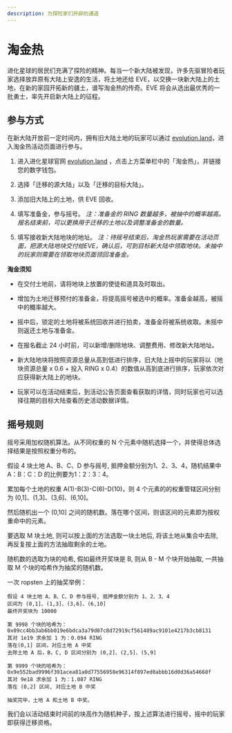 ```yaml
---
description: 为探险家们开辟的通道
---
```

# 淘金热

进化星球的居民们充满了探险的精神。每当一个新大陆被发现，许多先驱冒险者玩家选择放弃原有大陆上安逸的生活，将土地还给 EVE，以交换一块新大陆上的土地，在新的家园开拓新的疆土，谱写淘金热的传奇。EVE 将会从选出最优秀的一批勇士，率先开启新大陆上的征程。

## 参与方式

在新大陆开放前一定时间内，拥有旧大陆土地的玩家可以通过 [evolution.land](https://www.evolution.land/)，进入淘金热活动页面进行参与。

1. 进入进化星球官网 [evolution.land](https://www.evolution.land/) ，点击上方菜单栏中的「淘金热」，并链接您的数字钱包。

2. 选择「迁移的源大陆」以及「迁移的目标大陆」。

3. 添加旧大陆上的土地，供 EVE 回收。

4. 填写准备金，参与摇号。
   *注：准备金的 RING 数量越多，被抽中的概率越高。报名结束前，可以更换用于迁移的土地以及调整准备金的数量。*

5. 填写接收新大陆地块的地址。
   *注：待摇号结束后，淘金热玩家需要在活动页面，把源大陆地块交付给EVE，确认后，可到目标新大陆中领取地块。未抽中的玩家则需要在领取地块页面领回准备金。*

**淘金须知**

* 在交付土地前，请将地块上放置的使徒和道具及时取出。

* 增加为土地迁移预付的准备金，将提高摇号被选中的概率。准备金越高，被摇中的概率越大。

* 摇中后，锁定的土地将被系统回收并进行拍卖，准备金将被系统收取。未摇中则返还土地与准备金。

* 在报名截止 24 小时前，可以新增/删除地块、调整费用、修改新大陆地址。

* 新大陆地块将按照资源总量从高到低进行排序，旧大陆上摇中的玩家将以（地块资源总量 x 0.6 + 投入 RING x 0.4）的数值从高到底进行排序，玩家依次对应获得新大陆上的地块。

* 玩家可以在活动结束后，到活动公告页面查看获取的详情，同时玩家也可以选择往期的目标大陆查看历史活动数据详情。

## 摇号规则

摇号采用加权随机算法。从不同权重的 N 个元素中随机选择一个，并使得总体选择结果是按照权重分布的。

假设 4 块土地 A、B、C、D 参与摇号, 抵押金额分别为1、2、3、4，随机结果中 A：B：C：D 的比例要为1：2：3：4。

累加每个土地的权重 A(1)-B(3)-C(6)-D(10)，则 4 个元素的的权重管辖区间分别为 (0,1]、(1,3]、(3,6]、(6,10]。

然后随机出一个 (0,10] 之间的随机数。落在哪个区间，则该区间的元素即为按权重命中的元素。

要选取 M 块土地, 则可以按上面的方法选取一块土地后, 将该土地从集合中去除, 再反复按上面的方法抽取剩余的土地。

随机数的选取为块的哈希, 假如最终开奖块是 B, 则从 B - M 个块开始抽取, 一共抽取 M 个块的哈希作为抽奖的随机数。

一次 ropsten 上的抽奖举例：

```
假设 4 块土地 A、B、C、D 参与摇号, 抵押金额分别为 1、2、3、4
区间为 (0,1]、(1,3]、(3,6]、(6,10]
最终开奖块为 10000
 
第 9998 个块的哈希为：0x09cc4bb3ab6bb019e6bdca3a79d07c8d72919cf561489ac9101e4217b3cb8131
其对 1e19 求余加 1 为：0.094 RING
落在(0,1] 区间，对应土地 A 中奖
去除土地 A 后，B，C, D 区间分别为 (0,2]、(2,5]、(5,9]
 
第 9999 个块的哈希为：
0x9e552bad9996f391acea81a0d77556958e96314f897ed0abbb16d0d36a54668f
其对 9e18 求余加 1 为：1.087 RING
落在 (0,2] 区间, 对应土地 B 中奖
 
抽奖完毕，土地 A 和土地 B 中奖。
```

我们会以活动结束时间前的块高作为随机种子，按上述算法进行摇号，摇中的玩家即获得迁移资格。
